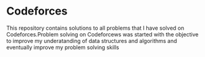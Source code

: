 # Codeforces
This repository contains solutions to all problems that I have solved on Codeforces.Problem solving on Codeforcews was started with the objective to improve my underatanding of data structures and algorithms and eventually improve my problem solving skills
